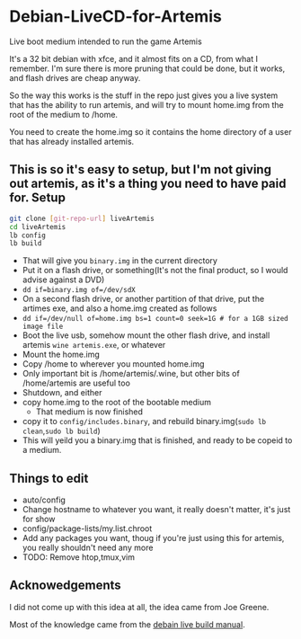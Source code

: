 Debian-LiveCD-for-Artemis
=========================

Live boot medium intended to run the game Artemis

It's a 32 bit debian with xfce, and it almost fits on a CD, from what I remember. I'm sure there is more pruning that could be done, but it works, and flash drives are cheap anyway.

So the way this works is the stuff in the repo just gives you a live system that has the ability to run artemis, and will try to mount home.img from the root of the medium to /home.

You need to create the home.img so it contains the home directory of a user that has already installed artemis.

This is so it's easy to setup, but I'm not giving out artemis, as it's a thing you need to have paid for.
Setup
----
```sh
git clone [git-repo-url] liveArtemis
cd liveArtemis
lb config
lb build
```

- That will give you `binary.img` in the current directory
- Put it on a flash drive, or something(It's not the final product, so I would advise against a DVD)
 - `dd if=binary.img of=/dev/sdX`
- On a second flash drive, or another partition of that drive, put the artimes exe, and also a home.img created as follows
 - `dd if=/dev/null of=home.img bs=1 count=0 seek=1G # for a 1GB sized image file`
- Boot the live usb, somehow mount the other flash drive, and install artemis `wine artemis.exe`, or whatever
- Mount the home.img
- Copy /home to wherever you mounted home.img
 - Only important bit is /home/artemis/.wine, but other bits of /home/artemis are useful too
- Shutdown, and either
 - copy home.img to the root of the bootable medium
   - That medium is now finished
 - copy it to `config/includes.binary`, and rebuild binary.img(`sudo lb clean`,`sudo lb build`)
  - This will yeild you a binary.img that is finished, and ready to be copeid to a medium.

Things to edit
---
- auto/config
 - Change hostname to whatever you want, it really doesn't matter, it's just for show
- config/package-lists/my.list.chroot
 - Add any packages you want, thoug if you're just using this for artemis, you really shouldn't need any more
 - TODO: Remove htop,tmux,vim
  
Acknowedgements
---
I did not come up with this idea at all, the idea came from Joe Greene.

Most of the knowledge came from the [debain live build manual][1].


[1]: http://live.debian.net/manual/stable/html/live-manual.en.html
